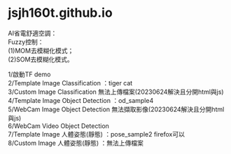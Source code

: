 # jsjh160t.github.io

AI省電舒適空調：<br>
Fuzzy控制：<br>
(1)MOM去模糊化模式；<br>
(2)SOM去模糊化模式。<br>
</p>
1/啟動TF demo<br>
2/Template Image Classification ：tiger cat<br>
3/Custom Image Classification  無法上傳檔案(20230624解決且分開html與js)<br>
4/Template Image Object Detection ：od_sample4<br>
5/WebCam Image Object Detection  無法擷取影像(20230624解決且分開html與js)<br>
6/WebCam Video  Object Detection<br>
7/Template Image 人體姿態(靜態) ：pose_sample2  firefox可以<br>
8/Custom Image 人體姿態(靜態) ：無法上傳檔案<br>
